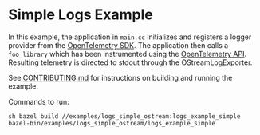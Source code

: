 
# Simple Logs Example

In this example, the application in `main.cc` initializes and registers a logger
provider from the [OpenTelemetry SDK](https://github.com/open-telemetry/opentelemetry-cpp).
The application then calls a `foo_library` which has been instrumented using
the [OpenTelemetry API](https://github.com/open-telemetry/opentelemetry-cpp/tree/master/api).
Resulting telemetry is directed to stdout through the OStreamLogExporter.

See [CONTRIBUTING.md](../../CONTRIBUTING.md) for instructions on building and running the example.

Commands to run:

``sh
bazel build //examples/logs_simple_ostream:logs_example_simple
bazel-bin/examples/logs_simple_ostream/logs_example_simple
``
